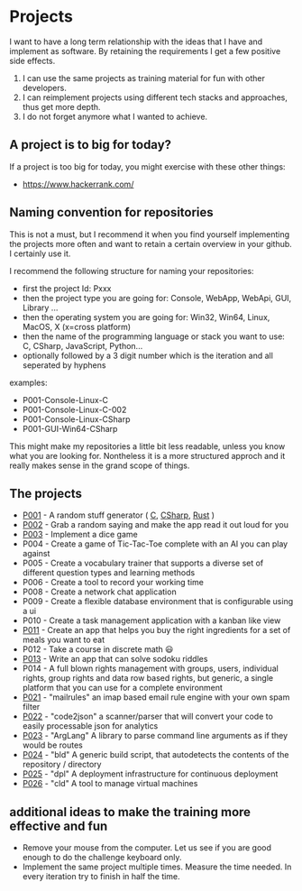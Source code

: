 # Projects

I want to have a long term relationship with the ideas that I have and implement as software.
By retaining the requirements I get a few positive side effects. 
1) I can use the same projects as training material for fun with other developers.
2) I can reimplement projects using different tech stacks and approaches, thus get more depth.
3) I do not forget anymore what I wanted to achieve.

## A project is to big for today?

If a project is too big for today, you might exercise with these other things:

- https://www.hackerrank.com/ 

## Naming convention for repositories

This is not a must, but I recommend it when you find yourself implementing the projects more often and want to retain a certain overview in your github. I certainly use it.

I recommend the following structure for naming your repositories:
 - first the project Id: Pxxx
 - then the project type you are going for: Console, WebApp, WebApi, GUI, Library ...
 - then the operating system you are going for: Win32, Win64, Linux, MacOS, X (x=cross platform)
 - then the name of the programming language or stack you want to use: C, CSharp, JavaScript, Python...
 - optionally followed by a 3 digit number which is the iteration
and all seperated by hyphens

examples: 
- P001-Console-Linux-C
- P001-Console-Linux-C-002 
- P001-Console-Linux-CSharp
- P001-GUI-Win64-CSharp

This might make my repositories a little bit less readable, unless you know what you are looking for. Nontheless it is a more structured approch and it really makes sense in the grand scope of things.

## The projects

- [P001](P001/README.md) - A random stuff generator ( [C](https://github.com/stho32/P001-Console-Linux-C), [CSharp](https://github.com/stho32/P001-Console-Linux-CSharp),  [Rust](https://github.com/stho32/P001-Console-Linux-Rust) )
- [P002](P002/README.md) - Grab a random saying and make the app read it out loud for you
- [P003](P003/README.md) - Implement a dice game
- P004 - Create a game of Tic-Tac-Toe complete with an AI you can play against
- P005 - Create a vocabulary trainer that supports a diverse set of different question types and learning methods
- P006 - Create a tool to record your working time
- P008 - Create a network chat application
- P009 - Create a flexible database environment that is configurable using a ui
- P010 - Create a task management application with a kanban like view
- [P011](P011/README.md) - Create an app that helps you buy the right ingredients for a set of meals you want to eat
- P012 - Take a course in discrete math 😃
- [P013](P013/README.md) - Write an app that can solve sodoku riddles
- P014 - A full blown rights management with groups, users, individual rights, group rights and data row based rights, but generic, a single platform that you can use for a complete environment
- [P021](P021/README.md) - "mailrules" an imap based email rule engine with your own spam filter
- [P022](P022/README.md) - "code2json" a scanner/parser that will convert your code to easily processable json for analytics
- [P023](P023/README.md) - "ArgLang" A library to parse command line arguments as if they would be routes
- [P024](P024/README.md) - "bld" A generic build script, that autodetects the contents of the repository / directory
- [P025](P025/README.md) - "dpl" A deployment infrastructure for continuous deployment
- [P026](P026/README.md) - "cld" A tool to manage virtual machines

## additional ideas to make the training more effective and fun

- Remove your mouse from the computer. Let us see if you are good enough to do the challenge keyboard only.
- Implement the same project multiple times. Measure the time needed. In every iteration try to finish in half the time.
